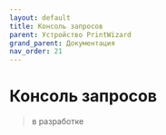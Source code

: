```yaml
---
layout: default
title: Консоль запросов
parent: Устройство PrintWizard
grand_parent: Документация
nav_order: 21
--- 
```


# Консоль запросов

> в разработке